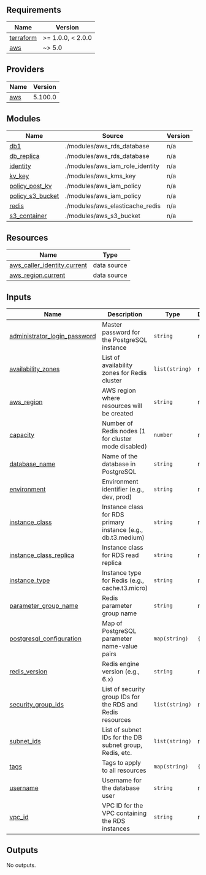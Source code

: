 ## Requirements


| Name | Version |
|------|---------|
| <a name="requirement_terraform"></a> [terraform](#requirement\_terraform) | >= 1.0.0, < 2.0.0 |
| <a name="requirement_aws"></a> [aws](#requirement\_aws) | ~> 5.0 |

## Providers

| Name | Version |
|------|---------|
| <a name="provider_aws"></a> [aws](#provider\_aws) | 5.100.0 |

## Modules

| Name | Source | Version |
|------|--------|---------|
| <a name="module_db1"></a> [db1](#module\_db1) | ./modules/aws_rds_database | n/a |
| <a name="module_db_replica"></a> [db\_replica](#module\_db\_replica) | ./modules/aws_rds_database | n/a |
| <a name="module_identity"></a> [identity](#module\_identity) | ./modules/aws_iam_role_identity | n/a |
| <a name="module_kv_key"></a> [kv\_key](#module\_kv\_key) | ./modules/aws_kms_key | n/a |
| <a name="module_policy_post_kv"></a> [policy\_post\_kv](#module\_policy\_post\_kv) | ./modules/aws_iam_policy | n/a |
| <a name="module_policy_s3_bucket"></a> [policy\_s3\_bucket](#module\_policy\_s3\_bucket) | ./modules/aws_iam_policy | n/a |
| <a name="module_redis"></a> [redis](#module\_redis) | ./modules/aws_elasticache_redis | n/a |
| <a name="module_s3_container"></a> [s3\_container](#module\_s3\_container) | ./modules/aws_s3_bucket | n/a |

## Resources

| Name | Type |
|------|------|
| [aws_caller_identity.current](https://registry.terraform.io/providers/hashicorp/aws/latest/docs/data-sources/caller_identity) | data source |
| [aws_region.current](https://registry.terraform.io/providers/hashicorp/aws/latest/docs/data-sources/region) | data source |

## Inputs

| Name | Description | Type | Default | Required |
|------|-------------|------|---------|:--------:|
| <a name="input_administrator_login_password"></a> [administrator\_login\_password](#input\_administrator\_login\_password) | Master password for the PostgreSQL instance | `string` | n/a | yes |
| <a name="input_availability_zones"></a> [availability\_zones](#input\_availability\_zones) | List of availability zones for Redis cluster | `list(string)` | n/a | yes |
| <a name="input_aws_region"></a> [aws\_region](#input\_aws\_region) | AWS region where resources will be created | `string` | n/a | yes |
| <a name="input_capacity"></a> [capacity](#input\_capacity) | Number of Redis nodes (1 for cluster mode disabled) | `number` | n/a | yes |
| <a name="input_database_name"></a> [database\_name](#input\_database\_name) | Name of the database in PostgreSQL | `string` | n/a | yes |
| <a name="input_environment"></a> [environment](#input\_environment) | Environment identifier (e.g., dev, prod) | `string` | n/a | yes |
| <a name="input_instance_class"></a> [instance\_class](#input\_instance\_class) | Instance class for RDS primary instance (e.g., db.t3.medium) | `string` | n/a | yes |
| <a name="input_instance_class_replica"></a> [instance\_class\_replica](#input\_instance\_class\_replica) | Instance class for RDS read replica | `string` | n/a | yes |
| <a name="input_instance_type"></a> [instance\_type](#input\_instance\_type) | Instance type for Redis (e.g., cache.t3.micro) | `string` | n/a | yes |
| <a name="input_parameter_group_name"></a> [parameter\_group\_name](#input\_parameter\_group\_name) | Redis parameter group name | `string` | n/a | yes |
| <a name="input_postgresql_configuration"></a> [postgresql\_configuration](#input\_postgresql\_configuration) | Map of PostgreSQL parameter name-value pairs | `map(string)` | `{}` | no |
| <a name="input_redis_version"></a> [redis\_version](#input\_redis\_version) | Redis engine version (e.g., 6.x) | `string` | n/a | yes |
| <a name="input_security_group_ids"></a> [security\_group\_ids](#input\_security\_group\_ids) | List of security group IDs for the RDS and Redis resources | `list(string)` | n/a | yes |
| <a name="input_subnet_ids"></a> [subnet\_ids](#input\_subnet\_ids) | List of subnet IDs for the DB subnet group, Redis, etc. | `list(string)` | n/a | yes |
| <a name="input_tags"></a> [tags](#input\_tags) | Tags to apply to all resources | `map(string)` | `{}` | no |
| <a name="input_username"></a> [username](#input\_username) | Username for the database user | `string` | n/a | yes |
| <a name="input_vpc_id"></a> [vpc\_id](#input\_vpc\_id) | VPC ID for the VPC containing the RDS instances | `string` | n/a | yes |

## Outputs

No outputs.
